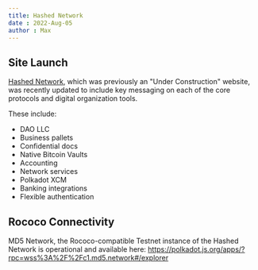 ```yaml
---
title: Hashed Network
date : 2022-Aug-05
author : Max 
---
```


## Site Launch
[Hashed Network](https://hashed.network), which was previously an "Under Construction" website, was recently updated to include key messaging on each of the core protocols and digital organization tools. 

These include: 
- DAO LLC
- Business pallets
- Confidential docs
- Native Bitcoin Vaults 
- Accounting 
- Network services
- Polkadot XCM
- Banking integrations
- Flexible authentication 

## Rococo Connectivity
MD5 Network, the Rococo-compatible Testnet instance of the Hashed Network is operational and available here: https://polkadot.js.org/apps/?rpc=wss%3A%2F%2Fc1.md5.network#/explorer